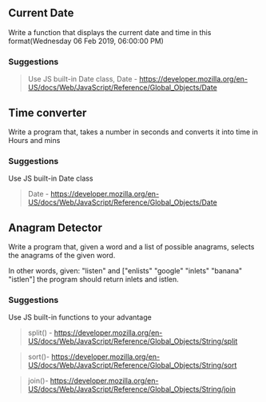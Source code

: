 ## Current Date 

Write a function that displays the current date and time in this format(Wednesday 06 Feb 2019, 06:00:00 PM)

### Suggestions

>Use JS built-in Date class, Date - 
https://developer.mozilla.org/en-US/docs/Web/JavaScript/Reference/Global_Objects/Date

## Time converter

Write a program that, takes a number in seconds and converts it into time in Hours and mins

### Suggestions

Use JS built-in Date class

>Date - https://developer.mozilla.org/en-US/docs/Web/JavaScript/Reference/Global_Objects/Date

## Anagram Detector

Write a program that, given a word and a list of possible anagrams, selects the anagrams of the given word.

In other words, given: "listen" and ["enlists" "google" "inlets" "banana" "istlen"] the program should return inlets and istlen.

### Suggestions
Use JS built-in functions to your advantage

>split() - https://developer.mozilla.org/en-US/docs/Web/JavaScript/Reference/Global_Objects/String/split

>sort()- https://developer.mozilla.org/en-US/docs/Web/JavaScript/Reference/Global_Objects/String/sort

>join()- https://developer.mozilla.org/en-US/docs/Web/JavaScript/Reference/Global_Objects/String/join

